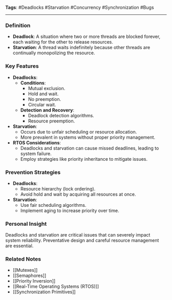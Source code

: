 **Tags**: #Deadlocks #Starvation #Concurrency #Synchronization #Bugs

---

### Definition

- **Deadlock**: A situation where two or more threads are blocked forever, each waiting for the other to release resources.
- **Starvation**: A thread waits indefinitely because other threads are continually monopolizing the resource.

### Key Features

- **Deadlocks**:
    - **Conditions**:
        - Mutual exclusion.
        - Hold and wait.
        - No preemption.
        - Circular wait.
    - **Detection and Recovery**:
        - Deadlock detection algorithms.
        - Resource preemption.
- **Starvation**:
    - Occurs due to unfair scheduling or resource allocation.
    - More prevalent in systems without proper priority management.
- **RTOS Considerations**:
    - Deadlocks and starvation can cause missed deadlines, leading to system failure.
    - Employ strategies like priority inheritance to mitigate issues.

### Prevention Strategies

- **Deadlocks**:
    - Resource hierarchy (lock ordering).
    - Avoid hold and wait by acquiring all resources at once.
- **Starvation**:
    - Use fair scheduling algorithms.
    - Implement aging to increase priority over time.

### Personal Insight

Deadlocks and starvation are critical issues that can severely impact system reliability. Preventative design and careful resource management are essential.

### Related Notes

- [[Mutexes]]
- [[Semaphores]]
- [[Priority Inversion]]
- [[Real-Time Operating Systems (RTOS)]]
- [[Synchronization Primitives]]